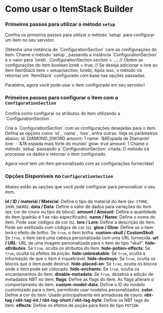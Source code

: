 # Como usar o ItemStack Builder

### Primeiros passos para utilizar o método `setup`
<procedure title="Passos para utilizar o método `setup`">
   <p>Confira os primeiros passos para utilizar o método `setup` para configurar um item no seu servidor.</p>
   <step>Obtenha uma instância de `ConfigurationSection` com as configurações do item.</step>
   <step>Chame o método `setup`, passando a instância `ConfigurationSection` e o valor para `loreb`.</step>
    <code-block lang="java">
    ConfigurationSection section = ...;  // Obtém as configurações do item
    boolean loreb = true;  // Se deseja adicionar o lore ao item
    ItemStack item = setup(section, loreb);
    </code-block>
   <step>Após isso, o método irá retornar um `ItemStack` configurado com base nas opções passadas.</step>
   <p>Parabéns, agora você pode usar o item configurado em seu servidor!</p>
</procedure>

### Primeiros passos para configurar o item com a `ConfigurationSection`
<procedure title="Passos para configurar o item com `ConfigurationSection`">
   <p>Confira como configurar os atributos do item utilizando a `ConfigurationSection`.</p>
   <step>Crie a `ConfigurationSection` com as configurações desejadas para o item.</step>
   <step>Defina as opções como `id`, `name`, `lore`, entre outras. Veja os parâmetros abaixo:</step>
   <code-block lang="yaml">
   id: DIAMOND_SWORD
   amount: 1
   name: '&6Espada de Diamante'
   lore:
     - '&7A espada mais forte do mundo'
   glow: true
   amount: 1
   </code-block>
   <step>Chame o método `setup` passando a `ConfigurationSection` criada.</step>
   <step>O método irá processar os dados e retornar o item configurado.</step>
   <p>Agora você tem um item personalizado com as configurações fornecidas!</p>
</procedure>

### Opções Disponíveis no `ConfigurationSection`
<procedure title="Opções disponíveis no `ConfigurationSection`">
   <p>Abaixo estão as opções que você pode configurar para personalizar o seu item.</p>
   
   <step><b>id / ID / material / Material</b>: Define o tipo de material do item (ex: `STONE`, `IRON_SWORD`).</step>
   <step><b>data / Data</b>: Define o valor de dados para variações do item (ex: cor de couro ou tipo de bloco).</step>
   <step><b>amount / Amount</b>: Define a quantidade do item (padrão é 1 se não especificado).</step>
   <step><b>name / Name</b>: Define o nome do item. Pode usar códigos de cor (`&`).</step>
   <step><b>lore / Lore</b>: Define a descrição do item. Pode ser estilizado com códigos de cor (`&`).</step>
   <step><b>glow / Glow</b>: Define se o item terá o efeito de brilho. Se `true`, o item brilha.</step>
   <step><b>custom-skull / CustomSkull</b>: Se `true`, o item será uma cabeça personalizada com uma URL fornecida.</step>
   <step><b>url / URL</b>: URL de uma imagem personalizada para o item do tipo "skull".</step>
   <step><b>hide-attributes</b>: Se `true`, oculta os atributos do item.</step>
   <step><b>hide-potion-effects</b>: Se `true`, oculta os efeitos da poção.</step>
   <step><b>hide-unbreakable</b>: Se `true`, oculta a informação de que o item é inquebrável.</step>
   <step><b>hide-destroys</b>: Se `true`, oculta os blocos que o item pode destruir.</step>
   <step><b>hide-placed-on</b>: Se `true`, oculta os blocos onde o item pode ser colocado.</step>
   <step><b>hide-enchants</b>: Se `true`, oculta os encantamentos do item.</step>
   <step><b>disable-metadata</b>: Se `true`, desativa a adição de metadados NBT no item.</step>
   <step><b>flags</b>: Define as flags do item. As flags alteram o comportamento do item.</step>
   <step><b>custom-model-data</b>: Define o ID do modelo customizado para o item, permitindo usar modelos personalizados.</step>
   <step><b>color</b>: Define a cor do item. Usado principalmente em armaduras de couro.</step>
   <step><b>nbt-tag / nbt-tag-int / nbt-tag-short / nbt-tag-byte</b>: Define os NBT tags do item.</step>
   <step><b>effects</b>: Define os efeitos de poção para itens do tipo `POTION`.</step>
</procedure>

<seealso style="cards">
    <category ref="itemstack-creation">
        <a href="itemstack-customizations.md"/>
        <a href="nbt-tags.md"/>
        <a href="item-enchants.md"/>
        <a href="effects.md"/>
    </category>
</seealso>
